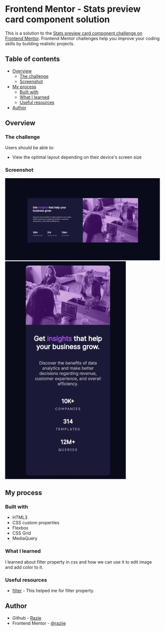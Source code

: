 # Frontend Mentor - Stats preview card component solution

This is a solution to the [Stats preview card component challenge on Frontend Mentor](https://www.frontendmentor.io/challenges/stats-preview-card-component-8JqbgoU62). Frontend Mentor challenges help you improve your coding skills by building realistic projects. 

## Table of contents

- [Overview](#overview)
  - [The challenge](#the-challenge)
  - [Screenshot](#screenshot)
- [My process](#my-process)
  - [Built with](#built-with)
  - [What I learned](#what-i-learned)
  - [Useful resources](#useful-resources)
- [Author](#author)

## Overview

### The challenge

Users should be able to:

- View the optimal layout depending on their device's screen size

### Screenshot

![](design\desktop-design.jpg)
![](design\mobile-design.jpg)

## My process

### Built with

- HTML3
- CSS custom properties
- Flexbox
- CSS Grid
- MediaQuery

### What I learned

I learned about filter property in css and how we can use it to edit image and add color to it. 

### Useful resources

- [filter](https://developer.mozilla.org/en-US/docs/Web/CSS/filter) - This helped me for filter property.

## Author

- Github - [Razie](https://github.com/raziie)
- Frontend Mentor - [@raziie](https://www.frontendmentor.io/profile/raziie)
